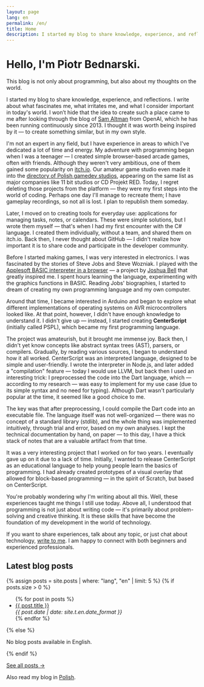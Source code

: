 ```yaml
---
layout: page
lang: en
permalink: /en/
title: Home
description: I started my blog to share knowledge, experience, and reflections. I write about what fascinates me, what irritates me, and what I consider important in today's world. I won’t hide that the idea to create such a place came to me after looking through the blog of Sam Altman from OpenAI, which he has been running continuously since 2013. I thought it was worth being inspired by it  —  to create something similar, but in my own style.
---
```


# Hello, I'm Piotr Bednarski.

This blog is not only about programming, but also about my thoughts on the world.

I started my blog to share knowledge, experience, and reflections. I write about what fascinates me, what irritates me, and what I consider important in today's world. I won’t hide that the idea to create such a place came to me after looking through the blog of [Sam Altman](https://blog.samaltman.com/) from OpenAI, which he has been running continuously since 2013. I thought it was worth being inspired by it — to create something similar, but in my own style.

I'm not an expert in any field, but I have experience in areas to which I've dedicated a lot of time and energy. My adventure with programming began when I was a teenager — I created simple browser-based arcade games, often with friends. Although they weren't very ambitious, one of them gained some popularity on [itch.io](https://itch.io/). Our amateur game studio even made it into the [directory of Polish gamedev studios](https://polskigamedev.weebly.com/lista-a-z.html), appearing on the same list as major companies like 11 bit studios or CD Projekt RED. Today, I regret deleting those projects from the platform — they were my first steps into the world of coding. Perhaps one day I'll manage to recreate them; I have gameplay recordings, so not all is lost. I plan to republish them someday.

Later, I moved on to creating tools for everyday use: applications for managing tasks, notes, or calendars. These were simple solutions, but I wrote them myself — that's when I had my first encounter with the C# language. I created them individually, without a team, and shared them on itch.io. Back then, I never thought about GitHub — I didn't realize how important it is to share code and participate in the developer community.

Before I started making games, I was very interested in electronics. I was fascinated by the stories of Steve Jobs and Steve Wozniak. I played with the [Applesoft BASIC interpreter in a browser](https://www.calormen.com/jsbasic/) — a project by [Joshua Bell](https://github.com/inexorabletash) that greatly inspired me. I spent hours learning the language, experimenting with the graphics functions in BASIC. Reading Jobs' biographies, I started to dream of creating my own programming language and my own computer.

Around that time, I became interested in Arduino and began to explore what different implementations of operating systems on AVR microcontrollers looked like. At that point, however, I didn't have enough knowledge to understand it. I didn't give up — instead, I started creating **CenterScript** (initially called PSPL), which became my first programming language.

The project was amateurish, but it brought me immense joy. Back then, I didn't yet know concepts like abstract syntax trees (AST), parsers, or compilers. Gradually, by reading various sources, I began to understand how it all worked. CenterScript was an interpreted language, designed to be simple and user-friendly. I wrote the interpreter in Node.js, and later added a "compilation" feature — today I would use LLVM, but back then I used an interesting trick: I preprocessed the code into the Dart language, which — according to my research — was easy to implement for my use case (due to its simple syntax and no need for typing). Although Dart wasn't particularly popular at the time, it seemed like a good choice to me.

The key was that after preprocessing, I could compile the Dart code into an executable file. The language itself was not well-organized — there was no concept of a standard library (stdlib), and the whole thing was implemented intuitively, through trial and error, based on my own analyses. I kept the technical documentation by hand, on paper — to this day, I have a thick stack of notes that are a valuable artifact from that time.

It was a very interesting project that I worked on for two years. I eventually gave up on it due to a lack of time. Initially, I wanted to release CenterScript as an educational language to help young people learn the basics of programming. I had already created prototypes of a visual overlay that allowed for block-based programming — in the spirit of Scratch, but based on CenterScript.

You're probably wondering why I'm writing about all this. Well, these experiences taught me things I still use today. Above all, I understood that programming is not just about writing code — it's primarily about problem-solving and creative thinking. It is these skills that have become the foundation of my development in the world of technology.

If you want to share experiences, talk about any topic, or just chat about technology, [write to me](mailto:kontakt@bednarskiwsieci.pl). I am happy to connect with both beginners and experienced professionals.

## Latest blog posts

{% assign posts = site.posts | where: "lang", "en" | limit: 5 %}
{% if posts.size > 0 %}
<ul>
{% for post in posts %}
  <li class="post-item">
    <a class="post-title" href="{{ post.url }}"><span>{{ post.title }}</span></a>
    <div class="post-date"><i>{{ post.date | date: site.t.en.date_format }}</i></div>
  </li>
{% endfor %}
</ul>
{% else %}
<p>No blog posts available in English.</p>
{% endif %}

<a href="/en/blog/">See all posts →</a>

Also read my blog in [Polish](/pl/).
